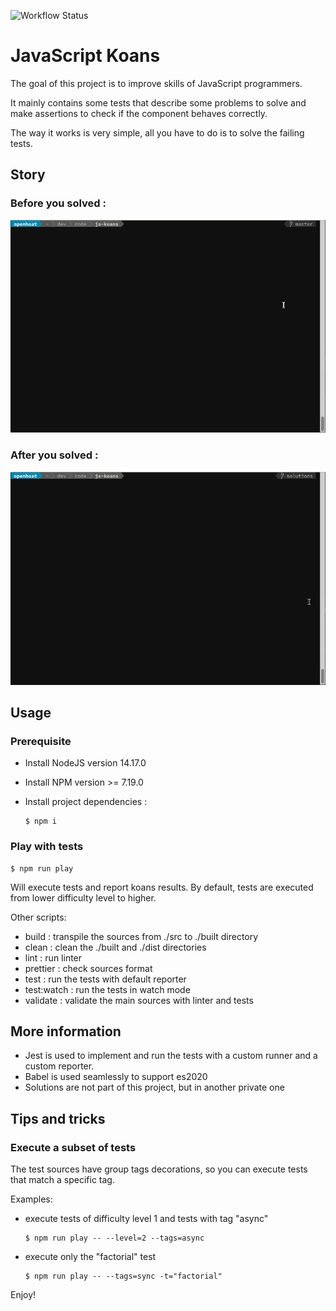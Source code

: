 ![Workflow Status](https://github.com/openhoat/js-koans-solutions/actions/workflows/main.yml/badge.svg)

# JavaScript Koans

The goal of this project is to improve skills of JavaScript programmers.

It mainly contains some tests that describe some problems to solve and make assertions to check if the component behaves correctly.

The way it works is very simple, all you have to do is to solve the failing tests.

## Story

### Before you solved :

<img src="./assets/js-koans-test-fail.gif" alt="Test FAIL" width="600">

### After you solved :

<img src="./assets/js-koans-test-pass.gif" alt="Test PASS" width="600">

## Usage

### Prerequisite

- Install NodeJS version 14.17.0
- Install NPM version >= 7.19.0
- Install project dependencies :

  ```shell
  $ npm i
  ```

### Play with tests

```shell
$ npm run play
```

Will execute tests and report koans results. 
By default, tests are executed from lower difficulty level to higher.

Other scripts:

- build : transpile the sources from ./src to ./built directory
- clean : clean the ./built and ./dist directories
- lint : run linter
- prettier : check sources format
- test : run the tests with default reporter
- test:watch : run the tests in watch mode
- validate : validate the main sources with linter and tests

## More information

- Jest is used to implement and run the tests with a custom runner and a custom reporter.
- Babel is used seamlessly to support es2020
- Solutions are not part of this project, but in another private one

## Tips and tricks

### Execute a subset of tests

The test sources have group tags decorations, so you can execute tests that match a specific tag.

Examples:

- execute tests of difficulty level 1 and tests with tag "async"

  ```shell
  $ npm run play -- --level=2 --tags=async
  ```

- execute only the "factorial" test

  ```shell
  $ npm run play -- --tags=sync -t="factorial"
  ```

Enjoy!
